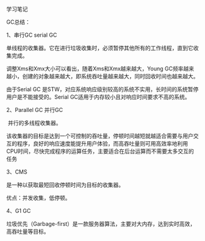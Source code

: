 学习笔记







GC总结：

1、串行GC serial GC 

​    单线程的收集器。它在进行垃圾收集时，必须暂停其他所有的工作线程，直到它收集完成。

   调整Xms和Xmx大小可以看出，随着Xms和Xmx越来越大，Young GC频率越来越小，创建的对象越来越大，即系统吞吐量越来越大，同时回收时间也越来越大。

由于Serial GC 是STW，对应系统响应级别较高的系统不实用，长时间的系统暂停用户是不能接受的。Serial GC适用于内存较小且对响应时间要求不高的系统。



2、Parallel GC  并行GC

​    并行的多线程收集器。

该收集器的目标是达到一个可控制的吞吐量，停顿时间越短就越适合需要与用户交互的程序，良好的响应速度能提升用户体验，而高吞吐量则可用高效率地利用CPU时间，尽快完成程序的运算任务，主要适合在后台运算而不需要太多交互的任务



3、CMS

   是一种以获取最短回收停顿时间为目标的收集器。

  优点：并发收集，低停顿。



4、G1 GC

​     垃圾优先（Garbage-first）是一款服务器算法，主要对大内存，达到实时高效，高吞吐量等目标。



